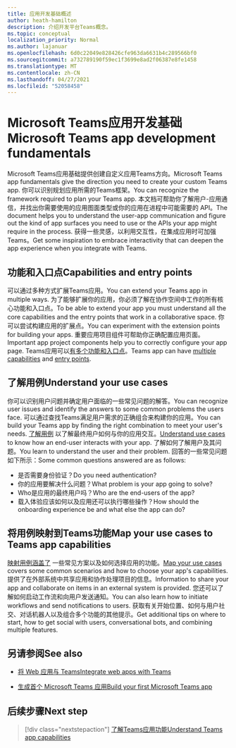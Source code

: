 ```yaml
---
title: 应用开发基础概述
author: heath-hamilton
description: 介绍开发平台Teams概念。
ms.topic: conceptual
localization_priority: Normal
ms.author: lajanuar
ms.openlocfilehash: 6d0c22049e828426cfe963da6631b4c289566bf0
ms.sourcegitcommit: a732789190f59ec1f3699e8ad2f06387e8fe1458
ms.translationtype: MT
ms.contentlocale: zh-CN
ms.lasthandoff: 04/27/2021
ms.locfileid: "52058458"
---
```

# <a name="microsoft-teams-app-development-fundamentals"></a><span data-ttu-id="9edb5-103">Microsoft Teams应用开发基础</span><span class="sxs-lookup"><span data-stu-id="9edb5-103">Microsoft Teams app development fundamentals</span></span>

<span data-ttu-id="9edb5-104">Microsoft Teams应用基础提供创建自定义应用Teams方向。</span><span class="sxs-lookup"><span data-stu-id="9edb5-104">Microsoft Teams app fundamentals give the direction you need to create your custom Teams app.</span></span> <span data-ttu-id="9edb5-105">你可以识别规划应用所需的Teams框架。</span><span class="sxs-lookup"><span data-stu-id="9edb5-105">You can recognize the framework required to plan your Teams app.</span></span> <span data-ttu-id="9edb5-106">本文档可帮助你了解用户-应用通信，并找出你需要使用的应用图面类型或你的应用在进程中可能需要的 API。</span><span class="sxs-lookup"><span data-stu-id="9edb5-106">The document helps you to understand the user-app communication and figure out the kind of app surfaces you need to use or the APIs your app might require in the process.</span></span> <span data-ttu-id="9edb5-107">获得一些灵感，以利用交互性，在集成应用时可加强Teams。</span><span class="sxs-lookup"><span data-stu-id="9edb5-107">Get some inspiration to embrace interactivity that can deepen the app experience when you integrate with Teams.</span></span>

## <a name="capabilities-and-entry-points"></a><span data-ttu-id="9edb5-108">功能和入口点</span><span class="sxs-lookup"><span data-stu-id="9edb5-108">Capabilities and entry points</span></span>

<span data-ttu-id="9edb5-109">可以通过多种方式扩展Teams应用。</span><span class="sxs-lookup"><span data-stu-id="9edb5-109">You can extend your Teams app in multiple ways.</span></span> <span data-ttu-id="9edb5-110">为了能够扩展你的应用，你必须了解在协作空间中工作的所有核心功能和入口点。</span><span class="sxs-lookup"><span data-stu-id="9edb5-110">To be able to extend your app you must understand all the core capabilities and the entry points that work in a collaborative space.</span></span> <span data-ttu-id="9edb5-111">你可以尝试构建应用的扩展点。</span><span class="sxs-lookup"><span data-stu-id="9edb5-111">You can experiment with the extension points for building your apps.</span></span> <span data-ttu-id="9edb5-112">重要应用项目组件可帮助你正确配置应用页面。</span><span class="sxs-lookup"><span data-stu-id="9edb5-112">Important app project components help you to correctly configure your app page.</span></span> <span data-ttu-id="9edb5-113">Teams应用可以[有多个功能和](../concepts/capabilities-overview.md)[入口点](../concepts/extensibility-points.md)。</span><span class="sxs-lookup"><span data-stu-id="9edb5-113">Teams app can have [multiple capabilities](../concepts/capabilities-overview.md) and [entry points](../concepts/extensibility-points.md).</span></span>

## <a name="understand-your-use-cases"></a><span data-ttu-id="9edb5-114">了解用例</span><span class="sxs-lookup"><span data-stu-id="9edb5-114">Understand your use cases</span></span>

<span data-ttu-id="9edb5-115">你可以识别用户问题并确定用户面临的一些常见问题的解答。</span><span class="sxs-lookup"><span data-stu-id="9edb5-115">You can recognize user issues and identify the answers to some common problems the users face.</span></span> <span data-ttu-id="9edb5-116">可以通过查找Teams满足用户需求的正确组合来构建你的应用。</span><span class="sxs-lookup"><span data-stu-id="9edb5-116">You can build your Teams app by finding the right combination to meet your user's needs.</span></span> <span data-ttu-id="9edb5-117">[了解用例](../concepts/design/understand-use-cases.md) 以了解最终用户如何与你的应用交互。</span><span class="sxs-lookup"><span data-stu-id="9edb5-117">[Understand use cases](../concepts/design/understand-use-cases.md) to know how an end-user interacts with your app.</span></span> <span data-ttu-id="9edb5-118">了解如何了解用户及其问题。</span><span class="sxs-lookup"><span data-stu-id="9edb5-118">You learn to understand the user and their problem.</span></span> <span data-ttu-id="9edb5-119">回答的一些常见问题如下所示：</span><span class="sxs-lookup"><span data-stu-id="9edb5-119">Some common questions answered are as follows:</span></span>

* <span data-ttu-id="9edb5-120">是否需要身份验证？</span><span class="sxs-lookup"><span data-stu-id="9edb5-120">Do you need authentication?</span></span>
* <span data-ttu-id="9edb5-121">你的应用要解决什么问题？</span><span class="sxs-lookup"><span data-stu-id="9edb5-121">What problem is your app going to solve?</span></span>
* <span data-ttu-id="9edb5-122">Who是应用的最终用户吗？</span><span class="sxs-lookup"><span data-stu-id="9edb5-122">Who are the end-users of the app?</span></span>
* <span data-ttu-id="9edb5-123">载入体验应该如何以及应用还可以执行哪些操作？</span><span class="sxs-lookup"><span data-stu-id="9edb5-123">How should the onboarding experience be and what else the app can do?</span></span>

## <a name="map-your-use-cases-to-teams-app-capabilities"></a><span data-ttu-id="9edb5-124">将用例映射到Teams功能</span><span class="sxs-lookup"><span data-stu-id="9edb5-124">Map your use cases to Teams app capabilities</span></span>

<span data-ttu-id="9edb5-125">[映射用例涵盖了](../concepts/design/map-use-cases.md) 一些常见方案以及如何选择应用的功能。</span><span class="sxs-lookup"><span data-stu-id="9edb5-125">[Map your use cases](../concepts/design/map-use-cases.md) covers some common scenarios and how to choose your app's capabilities.</span></span> <span data-ttu-id="9edb5-126">提供了在外部系统中共享应用和协作处理项目的信息。</span><span class="sxs-lookup"><span data-stu-id="9edb5-126">Information to share your app and collaborate on items in an external system is provided.</span></span> <span data-ttu-id="9edb5-127">您还可以了解如何启动工作流和向用户发送通知。</span><span class="sxs-lookup"><span data-stu-id="9edb5-127">You can also learn how to initiate workflows and send notifications to users.</span></span> <span data-ttu-id="9edb5-128">获取有关开始位置、如何与用户社交、对话机器人以及组合多个功能的其他提示。</span><span class="sxs-lookup"><span data-stu-id="9edb5-128">Get additional tips on where to start, how to get social with users, conversational bots, and combining multiple features.</span></span>

## <a name="see-also"></a><span data-ttu-id="9edb5-129">另请参阅</span><span class="sxs-lookup"><span data-stu-id="9edb5-129">See also</span></span>

- [<span data-ttu-id="9edb5-130">将 Web 应用与 Teams</span><span class="sxs-lookup"><span data-stu-id="9edb5-130">Integrate web apps with Teams</span></span>](../samples/integrating-web-apps.md)

- [<span data-ttu-id="9edb5-131">生成首个 Microsoft Teams 应用</span><span class="sxs-lookup"><span data-stu-id="9edb5-131">Build your first Microsoft Teams app</span></span>](../build-your-first-app/build-first-app-overview.md)

## <a name="next-step"></a><span data-ttu-id="9edb5-132">后续步骤</span><span class="sxs-lookup"><span data-stu-id="9edb5-132">Next step</span></span>

> [!div class="nextstepaction"]
> [<span data-ttu-id="9edb5-133">了解Teams应用功能</span><span class="sxs-lookup"><span data-stu-id="9edb5-133">Understand Teams app capabilities</span></span>](capabilities-overview.md)

